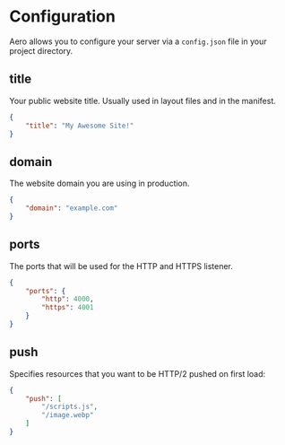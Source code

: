# Configuration

Aero allows you to configure your server via a `config.json` file in your project directory.

## title

Your public website title. Usually used in layout files and in the manifest.

```json
{
	"title": "My Awesome Site!"
}
```

## domain

The website domain you are using in production.

```json
{
	"domain": "example.com"
}
```

## ports

The ports that will be used for the HTTP and HTTPS listener.

```json
{
	"ports": {
		"http": 4000,
		"https": 4001
	}
}
```

## push

Specifies resources that you want to be HTTP/2 pushed on first load:

```json
{
	"push": [
		"/scripts.js",
		"/image.webp"
	]
}
```
